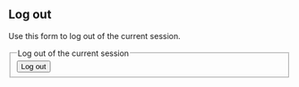 ## Log out

Use this form to log out of the current session.

<form action="logout.js">
<fieldset>
    <legend>Log out of the current session</legend>
    <button type="submit">Log out</button>
</fieldset>
</form>
